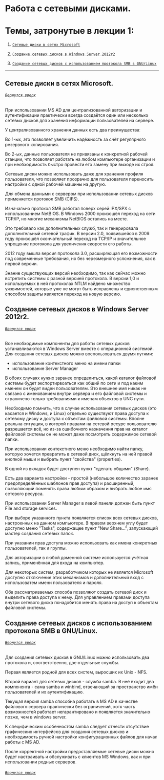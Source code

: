 # Работа с сетевыми дисками.

# Темы, затронутые в лекции 1: 

1. [`Сетевые диски в сетях Microsoft`](https://github.com/Shin0kari/System-administration/blob/main/lections/Lec_13.%20Working%20with%20network%20drives.md#%D1%81%D0%B5%D1%82%D0%B5%D0%B2%D1%8B%D0%B5-%D0%B4%D0%B8%D1%81%D0%BA%D0%B8-%D0%B2-%D1%81%D0%B5%D1%82%D1%8F%D1%85-microsoft)

1. [`Создание сетевых дисков в Windows Server 2012r2`](https://github.com/Shin0kari/System-administration/new/main/lections#%D1%81%D0%BE%D0%B7%D0%B4%D0%B0%D0%BD%D0%B8%D0%B5-%D1%81%D0%B5%D1%82%D0%B5%D0%B2%D1%8B%D1%85-%D0%B4%D0%B8%D1%81%D0%BA%D0%BE%D0%B2-%D0%B2-windows-server-2012r2)

1. [`Создание сетевых дисков с использованием протокола SMB в GNU/Linux`](https://github.com/Shin0kari/System-administration/new/main/lections#%D1%81%D0%BE%D0%B7%D0%B4%D0%B0%D0%BD%D0%B8%D0%B5-%D1%81%D0%B5%D1%82%D0%B5%D0%B2%D1%8B%D1%85-%D0%B4%D0%B8%D1%81%D0%BA%D0%BE%D0%B2-%D1%81-%D0%B8%D1%81%D0%BF%D0%BE%D0%BB%D1%8C%D0%B7%D0%BE%D0%B2%D0%B0%D0%BD%D0%B8%D0%B5%D0%BC-%D0%BF%D1%80%D0%BE%D1%82%D0%BE%D0%BA%D0%BE%D0%BB%D0%B0-smb-%D0%B2-gnulinux)

***

## Сетевые диски в сетях Microsoft.
###### [`Вернутся вверх`](https://github.com/Shin0kari/System-administration/blob/main/lections/Lec_13.%20Working%20with%20network%20drives.md#%D1%82%D0%B5%D0%BC%D1%8B-%D0%B7%D0%B0%D1%82%D1%80%D0%BE%D0%BD%D1%83%D1%82%D1%8B%D0%B5-%D0%B2-%D0%BB%D0%B5%D0%BA%D1%86%D0%B8%D0%B8-1)

При использовании MS AD для централизованной авторизации и аутентификации практически всегда создаётся один или несколько сетевых дисков для хранения информации пользователей на сервере.

У централизованного хранения данных есть два преимущества:

Во 1-ых, это позволяет увеличить надёжность за счёт регулярного резервного копирования. 

Во 2-ых, данные пользователя не привязаны к конкретной рабочей станции, что позволяет работать на любом компьютере организации и при необходимость быстро провести его замену при выходе их строя.

Сетевые диски можно использовать даже для хранения профиля пользователя, что позволяет прозрачно для пользователя переносить настройки с одной рабочей машины на другую. 

Для обмена данными с сервером при использовании сетевых дисков применяется протокол SMB (CIFS).

Изначально протокол SMB работал поверх серей IPX/SPX с использованием NetBIOS. В Windows 2000 произошёл переход на сети TCP/IP, но многие механизмы NetBIOS остались на месте. 

Это требовало как дополнительных служб, так и генерировала дополнительный сетевой трафик. В версии 2.0, появившейся в 2006 году произошёл окончательный переход на TCP/IP и значительное упрощение протокола для увеличения скорости его работы.

 2012 году вышла версия протокола 3.0, расширяющая его возможности под современные требования, но без черезмерного усложнения, как в первой версии.

Знание существующих версий необходимо, так как сейчас можно встретить системы с разной версией протокола. В версии 1,0 и используемых в ней протоколах NTLM найдено множество уязвимостей, которые уже не могут быть исправлены и едиснственным способом защиты является переход на новую версию.

## Создание сетевых дисков в Windows Server 2012r2.
###### [`Вернутся вверх`](https://github.com/Shin0kari/System-administration/blob/main/lections/Lec_13.%20Working%20with%20network%20drives.md#%D1%82%D0%B5%D0%BC%D1%8B-%D0%B7%D0%B0%D1%82%D1%80%D0%BE%D0%BD%D1%83%D1%82%D1%8B%D0%B5-%D0%B2-%D0%BB%D0%B5%D0%BA%D1%86%D0%B8%D0%B8-1)

Все необходимые компоненты для работы сетевых дисков устанавливаются в Windows Server вместе с операционной системой. Для создания сетевых дисков можно воспользоваться двумя путями:

* использование контекстного меню на имени папки
* использование Server Manager

В обоих случаях нужно заранее определиться, какой каталог файловой системы будет экспортирвоаться как общий по сети и под каким именем он будет виден пользователям. Это внешнее имя никак не связано с именованием внутри сервера и его файловой системы и ограничено только требованиями к именам объектов в UNC пути.

Необходимо помнить, что в случае использования сетевых дисков (это касается и Windows, и Linux) отдельно существуют права доступа к сетевому диску и доступа к объектам файловой системы. Вполне реальна ситуация, в которой правами на сетевой ресурс пользователю разрешается всё, но из-за ошибочного назначения прав на каталог файловой системы он не может даже посмотреть содержимое сетевой папки.

При использовании контекстного меню необходимо найти папку, которую хочется превратить в сетевой диск, щёлкнуть на ней правой кнопкой мыши и выбрать пункт "свойства" (properties).

В одной из вкладок будет доступен пункт "сделать общими" (Share). 

Есть два варианта настройки - простой (небольшое количество заранее предопределённых шаблонов прав доступа) и расширенный, позволяющий поменять права любым образом и выбрать любое имя сетевого ресурса. 

При использовании Server Manager в левой панели должен быть пункт File and storage services.

При выборе указанного пункта появляется список всех сетевых дисков, настроенных на данном компьютере. В правом верхнем углу будет доступно меню "Tasks", содержащее пункт "New Share...", запускающий мастер создания сетевых папок.

При указании прав доступа можно использовать как имена конкретных пользователей, так и группы.

Для авторизации в любой доменной системе используется учётная запись, применённая для входа на компьютер. 

Для некоторых систем, разработчиком которых не является Microsoft доступно отключение этих механизмов и дополнительный вход с использоватем имени пользователя и пароля.

Оба рассматриваемых способа позволяют создать сетевой диск и выделить права доступа к нему. Для управлением правами доступа внутри сетевого диска понадобится менять права на доступ к объектам файловой системы.

## Создание сетевых дисков с использованием протокола SMB в GNU/Linux.
###### [`Вернутся вверх`](https://github.com/Shin0kari/System-administration/blob/main/lections/Lec_13.%20Working%20with%20network%20drives.md#%D1%82%D0%B5%D0%BC%D1%8B-%D0%B7%D0%B0%D1%82%D1%80%D0%BE%D0%BD%D1%83%D1%82%D1%8B%D0%B5-%D0%B2-%D0%BB%D0%B5%D0%BA%D1%86%D0%B8%D0%B8-1)

Для создания сетевых дисков в GNU/Linux можно использовать два протокола и, соответственно, две отдельные службы.

Первая является родной для всех систем, выросших их Unix - NFS. 

Второй вариант для сетевых дисков - служба samba. В неё входит два компонента - сама samba и winbind, отвечающий за пространство имён пользователей и их аутентификацию. 

Текущая версия samba способна работать в MS AD в качестве файлового сервера практически без ограничений, хотя часть возможностей работает негарантировано и появляется значительно позже, чем в windows server.

К специфическим особенностям samba следует отнести отсутствие графических интерфейсов для создания сетевых дисков и необходимость ручной настройки конфигурационных файлов для начал работы с MS AD. 

После корректной настройки предоставляемые сетевые диски можно будет настраивать и обслуживать с клиентов MS Windows, как и при использовании родных серверов.

###### [`Вернутся вверх`](https://github.com/Shin0kari/System-administration/blob/main/lections/Lec_13.%20Working%20with%20network%20drives.md#%D1%82%D0%B5%D0%BC%D1%8B-%D0%B7%D0%B0%D1%82%D1%80%D0%BE%D0%BD%D1%83%D1%82%D1%8B%D0%B5-%D0%B2-%D0%BB%D0%B5%D0%BA%D1%86%D0%B8%D0%B8-1)
